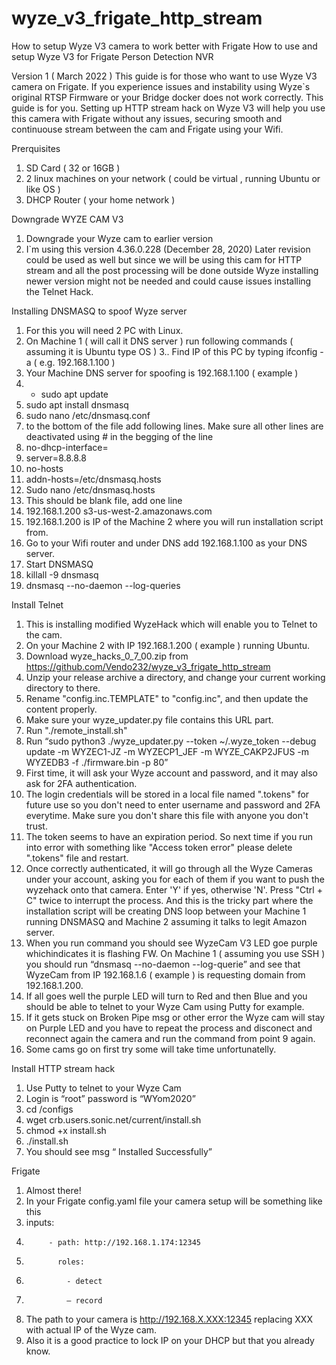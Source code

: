# wyze_v3_frigate_http_stream
How to setup Wyze V3 camera to work better with Frigate
How to use and setup Wyze V3 for Frigate Person Detection NVR
  
Version 1 ( March 2022 )
This guide is for those who want to use Wyze V3 camera on Frigate. If you experience issues and instability using Wyze`s original RTSP Firmware or your Bridge docker does not work correctly. This guide is for you. Setting up HTTP stream hack on Wyze V3 will help you use this camera with Frigate without any issues, securing smooth and continuouse stream between the cam and Frigate using your Wifi. 

Prerquisites
1.	SD Card ( 32 or 16GB )
2.	2 linux machines on your network ( could be virtual , running Ubuntu or like OS ) 
3.	DHCP Router ( your home network )

Downgrade WYZE CAM V3
1.	Downgrade your Wyze cam to earlier version 
2.	I`m using this version 4.36.0.228 (December 28, 2020)
Later revision could be used as well but since we will be using this cam for HTTP stream and all the post processing will be done outside Wyze installing newer version might not be needed and could cause issues installing the Telnet Hack.

Installing DNSMASQ to spoof Wyze server
1.	For this you will need 2 PC with Linux.
2.	On Machine 1 ( will call it DNS server ) run following commands ( assuming it is Ubuntu type OS )
3..	Find IP of this PC by typing ifconfig -a ( e.g. 192.168.1.100 )
4.	Your Machine DNS server for spoofing is 192.168.1.100 ( example )
5.	- sudo apt update
6.	sudo apt install dnsmasq
7.	sudo nano /etc/dnsmasq.conf
8.	to the bottom of the file add following lines. Make sure all other lines are deactivated using # in the begging of the line 
9.	no-dhcp-interface=
10.	server=8.8.8.8
11.	no-hosts
12.	addn-hosts=/etc/dnsmasq.hosts
13.	Sudo nano /etc/dnsmasq.hosts
14.	This should be blank file, add one line
15.	192.168.1.200 s3-us-west-2.amazonaws.com
16.	192.168.1.200 is IP  of the Machine 2 where you will run installation script from.
17.	Go to your Wifi router and under DNS add 192.168.1.100 as your DNS server. 
18.	Start DNSMASQ
19.	killall -9 dnsmasq
20.	dnsmasq --no-daemon --log-queries

Install Telnet
1.	This is installing modified WyzeHack which will enable you to Telnet to the cam.
2.	On your Machine 2 with IP 192.168.1.200 ( example ) running Ubuntu.
3.	Download wyze_hacks_0_7_00.zip  from https://github.com/Vendo232/wyze_v3_frigate_http_stream 
4.	Unzip your release archive a directory, and change your current working directory to there.
5.	Rename "config.inc.TEMPLATE" to "config.inc", and then update the content properly.
6.	Make sure your wyze_updater.py file contains this URL part. 
8.	Run "./remote_install.sh"
9.	Run “sudo python3 ./wyze_updater.py --token ~/.wyze_token --debug update -m WYZEC1-JZ -m WYZECP1_JEF -m WYZE_CAKP2JFUS -m WYZEDB3 -f ./firmware.bin -p 80” 
11.	First time, it will ask your Wyze account and password, and it may also ask for 2FA authentication.
12.	The login credentials will be stored in a local file named ".tokens" for future use so you don't need to enter username and password and 2FA everytime. Make sure you don't share this file with anyone you don't trust.
13.	The token seems to have an expiration period. So next time if you run into error with something like "Access token error" please delete ".tokens" file and restart.
14.	Once correctly authenticated, it will go through all the Wyze Cameras under your account, asking you for each of them if you want to push the wyzehack onto that camera. Enter 'Y' if yes, otherwise 'N'. Press "Ctrl + C" twice to interrupt the process.
And this is the tricky part where the installation script will be creating DNS loop between your Machine 1 running DNSMASQ and Machine 2 assuming it talks to legit Amazon server.
15.	When you run command you should see WyzeCam V3 LED goe purple whichindicates it is flashing FW. On Machine 1 ( assuming you use SSH ) you should run “dnsmasq --no-daemon --log-querie” and see that WyzeCam from IP 192.168.1.6 ( example ) is requesting domain from 192.168.1.200.
16.	If all goes well the purple LED will turn to Red and then Blue and you should be able to telnet to your Wyze Cam using Putty for example. 
17.	If it gets stuck on Broken Pipe msg or other error the Wyze cam will stay on Purple LED and you have to repeat the process and disconect and reconnect again the camera and run the command from point 9 again.
18.	Some cams go on first try some will take time unfortunatelly.

Install HTTP stream hack
1.	Use Putty to telnet to your Wyze Cam
2.	Login is “root” password is “WYom2020”
3.	cd /configs
4.	wget crb.users.sonic.net/current/install.sh
5.	chmod +x install.sh
6.	./install.sh
7.	You should see msg “ Installed Successfully”

Frigate
1.	Almost there!
2.	In your Frigate config.yaml file your camera setup will be something like this
3.	inputs:
4.	        - path: http://192.168.1.174:12345 
5.	          roles:
6.	            - detect
7.	            – record
8.	The path to your camera is http://192.168.X.XXX:12345 replacing XXX with actual IP of the Wyze cam.
9.	Also it is a good practice to lock IP on your DHCP but that you already know.

